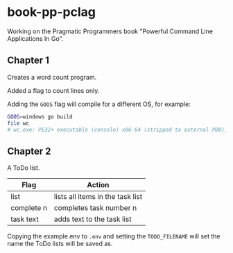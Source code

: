 # book-pp-pclag

Working on the Pragmatic Programmers book "Powerful Command Line Applications In Go".

## Chapter 1

Creates a word count program.

Added a flag to count lines only.

Adding the `GOOS` flag will compile for a different OS, for example:

```bash
GOOS=windows go build
file wc
# wc.exe: PE32+ executable (console) x86-64 (stripped to external PDB), for MS Windows
```

## Chapter 2

A ToDo list.

Flag       | Action
-----------|--------
list       | lists all items in the task list
complete n | completes task number n
task text  | adds text to the task list

Copying the example.env to `.env` and setting the `TODO_FILENAME` will set the name the ToDo lists
will be saved as.
